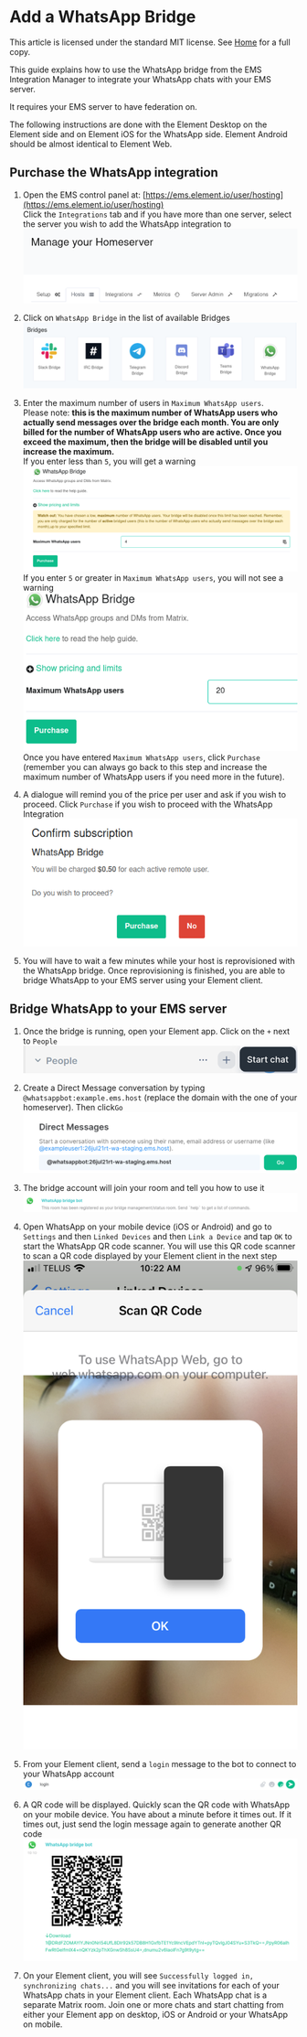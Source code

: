 # Add a WhatsApp Bridge

This article is licensed under the standard MIT license. See [Home](index.md) for a full copy.

This guide explains how to use the WhatsApp bridge from the EMS Integration Manager to integrate your WhatsApp chats with your EMS server.

It requires your EMS server to have federation on.

The following instructions are done with the  Element Desktop on the Element side and on Element iOS for the WhatsApp side. Element Android should be almost identical to Element Web.

## Purchase  the WhatsApp integration
1. Open the EMS control panel at: [https://ems.element.io/user/hosting](https://ems.element.io/user/hosting)  
Click the `Integrations` tab  and if you have more than one server, select the server you wish to add the WhatsApp integration to
![](images/click-integration-tab-ems-user-hosting.png)  

1. Click on `WhatsApp Bridge` in the list of available Bridges
![](images/wa-matrix-choose-bridge.png)  

1. Enter the maximum number of users in `Maximum WhatsApp users`.  
Please note:  **this is the maximum number of WhatsApp users who actually send messages over the bridge each month. You are only billed for the number of WhatsApp users who are active. Once you exceed the maximum, then the bridge will be disabled until you increase the maximum.**  
If you enter less than `5`, you will get a warning  
![](images/wa-low-rmau-warning.png)  
If you enter `5` or greater in `Maximum WhatsApp users`, you will not see a warning  
![](images/wa-enter-number-users-click-purchase.png)  
Once you have entered `Maximum WhatsApp users`, click `Purchase` (remember you can always go back to this step and increase the maximum number of WhatsApp users if you need more in the future).

1. A dialogue will remind you of the price per user and ask if you wish to proceed. Click `Purchase` if you wish to proceed with the WhatsApp Integration  
![](images/wa-confirm-subscription-click-purchase.png)  

1. You will have to wait a few minutes while your host is reprovisioned with the WhatsApp bridge.
Once reprovisioning is finished, you are able to bridge WhatsApp to your EMS server using your Element client.

## Bridge WhatsApp to your EMS server

1. Once the bridge is running, open your Element app. Click on the `+` next to `People`   
![](images/start-chat.png)

1.  Create a Direct Message conversation by typing `@whatsappbot:example.ems.host` (replace the domain with the one of your homeserver). Then click`Go`
![](images/dm-wa-bot.png)

1. The bridge account will join your room and tell you how to use it
![](images/wabridge-bot-joins-room.png)

1. Open WhatsApp on your mobile device (iOS or Android) and go to `Settings` and then `Linked Devices` and then `Link a Device` and tap `OK` to start the WhatsApp QR code scanner. You will use this QR code scanner to scan a QR code displayed by your Element client in the next step  
![](images/wabridge-whatsapp-ios-qrcode.png)

1. From your Element client, send a `login` message to the bot to connect to your WhatsApp account  
![](images/wabridge-send-login-message.png)

1. A QR code will be displayed. Quickly scan the QR code with WhatsApp on your mobile device. You have about a minute before it times out. If it times out, just send the login message again to generate another QR code  
![](images/wabridge-qr-code-from-login-command.png)

1. On your Element client, you will see `Successfully logged in, synchronizing chats...` and you will see invitations for each of your WhatsApp chats in your Element client. Each WhatsApp chat is a separate Matrix room. Join one or more chats and start chatting from either your Element app on desktop, iOS or Android or your WhatsApp on mobile.
